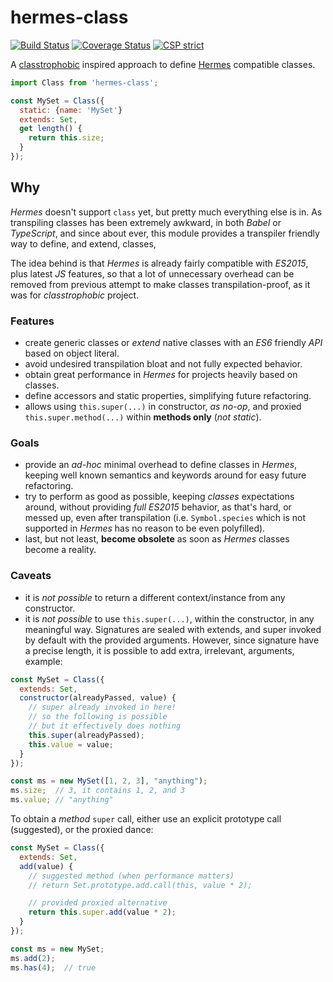 # hermes-class

[![Build Status](https://travis-ci.com/WebReflection/hermes-class.svg?branch=main)](https://travis-ci.com/WebReflection/hermes-class) [![Coverage Status](https://coveralls.io/repos/github/WebReflection/hermes-class/badge.svg?branch=main)](https://coveralls.io/github/WebReflection/hermes-class?branch=main) [![CSP strict](https://webreflection.github.io/csp/strict.svg)](https://webreflection.github.io/csp/#-csp-strict)

A [classtrophobic](https://github.com/WebReflection/classtrophobic#readme) inspired approach to define [Hermes](https://github.com/facebook/hermes#readme) compatible classes.

```js
import Class from 'hermes-class';

const MySet = Class({
  static: {name: 'MySet'}
  extends: Set,
  get length() {
    return this.size;
  }
});
```

## Why

*Hermes* doesn't support `class` yet, but pretty much everything else is in. As transpiling classes has been extremely awkward, in both *Babel* or *TypeScript*, and since about ever, this module provides a transpiler friendly way to define, and extend, classes, 

The idea behind is that *Hermes* is already fairly compatible with *ES2015*, plus latest *JS* features, so that a lot of unnecessary overhead can be removed from previous attempt to make classes transpilation-proof, as it was for *classtrophobic* project.

### Features

  * create generic classes or *extend* native classes with an *ES6* friendly *API* based on object literal.
  * avoid undesired transpilation bloat and not fully expected behavior.
  * obtain great performance in *Hermes* for projects heavily based on classes.
  * define accessors and static properties, simplifying future refactoring.
  * allows using `this.super(...)` in constructor, *as no-op*, and proxied `this.super.method(...)` within **methods only** (*not static*).

### Goals

  * provide an *ad-hoc* minimal overhead to define classes in *Hermes*, keeping well known semantics and keywords around for easy future refactoring.
  * try to perform as good as possible, keeping *classes* expectations around, without providing *full ES2015* behavior, as that's hard, or messed up, even after transpilation (i.e. `Symbol.species` which is not supported in *Hermes* has no reason to be even polyfilled).
  * last, but not least, **become obsolete** as soon as *Hermes* classes become a reality.

### Caveats

  * it is *not possible* to return a different context/instance from any constructor.
  * it is *not possible* to use `this.super(...)`, within the constructor, in any meaningful way. Signatures are sealed with extends, and super invoked by default with the provided arguments. However, since signature have a precise length, it is possible to add extra, irrelevant, arguments, example:

```js
const MySet = Class({
  extends: Set,
  constructor(alreadyPassed, value) {
    // super already invoked in here!
    // so the following is possible
    // but it effectively does nothing
    this.super(alreadyPassed);
    this.value = value;
  }
});

const ms = new MySet([1, 2, 3], "anything");
ms.size;  // 3, it contains 1, 2, and 3
ms.value; // "anything"
```

To obtain a *method* `super` call, either use an explicit prototype call (suggested), or the proxied dance:

```js
const MySet = Class({
  extends: Set,
  add(value) {
    // suggested method (when performance matters)
    // return Set.prototype.add.call(this, value * 2);

    // provided proxied alternative
    return this.super.add(value * 2);
  }
});

const ms = new MySet;
ms.add(2);
ms.has(4);  // true
```
